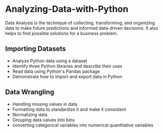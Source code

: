 # Analyzing-Data-with-Python
 Data Analysis is the technique of collecting, transforming, and organizing data to make future predictions and informed data-driven decisions. It also helps to find possible solutions for a business problem. 
## Importing Datasets
* Analyze Python data using a dataset<br>
* Identify three Python libraries and describe their uses<br>
* Read data using Python's Pandas package<br>
* Demonstrate how to import and export data in Python<br>
## Data Wrangling
* Handling missing values in data<br>
* Formatting data to standardize it and make it consistent<br>
* Normalizing data<br>
* Grouping data values into bins<br>
* converting categorical variables into numerical quantitative variables 
